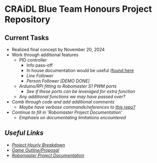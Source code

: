 # CRAiDL Blue Team Honours Project Repository

## Current Tasks
- Realized final concept by November 20, 2024
- Work through additional features
    - PID controller
        - Info pass-off
        - In house documentation would be useful ([found here](https://docs.google.com/document/d/1E2vtN8Vh4QIOrHv-F-w_r5o-GoFp36QvDXOF40xpHxg/edit?usp=sharing)
        - <em>Line Follower<em>
        - <em>Person Follower<em> [DEMO DONE]
    - Arduino/RPi fitting to Robomaster S1 PWM ports
        - See if these ports can be leveraged for extra function
    - Any additional functions we may have passed over?
- Comb through code and add additional comments
    - Maybe have verbose commands/references to [this repo?](https://github.com/Robomaster-S1-Python-Examples/ROBOMASTER-S1-Python-Examples)
- Continue to fill in 'Robomaster Project Documentation'
    - Emphasis on documentating limitations encountered


## Useful Links
- [Project Hourly Breakdown](https://uottawa.sharepoint.com/:w:/r/teams/CRAiEDL-Prj-RobomasterLAWSExperience/_layouts/15/Doc.aspx?sourcedoc=%7B3C7FBEFF-BA9B-46A0-B73E-3BA214FAF231%7D&file=Project%20Breakdown%20(Hours).docx&wdLOR=c9BDE1A41-A618-5D42-B461-0DBA7BFD11F7&action=default&mobileredirect=true)
- [Game Outline/Proposal](https://docs.google.com/document/d/1wwLkzJnOaTcW-d8_PPlc-mamw-oWGiztvYjW8RGGu5A/edit?usp=sharing)
- [Robomaster Project Documentation](https://docs.google.com/document/d/1E2vtN8Vh4QIOrHv-F-w_r5o-GoFp36QvDXOF40xpHxg/edit?usp=sharing)